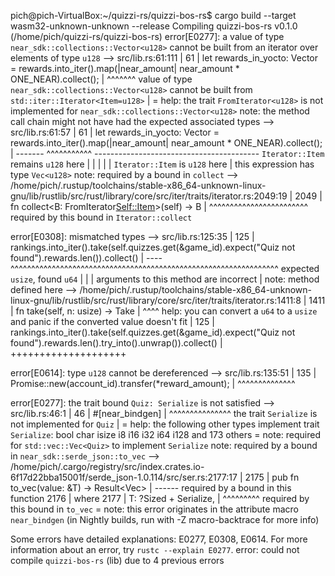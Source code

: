 pich@pich-VirtualBox:~/quizzi-rs/quizzi-bos-rs$ cargo build --target wasm32-unknown-unknown --release
   Compiling quizzi-bos-rs v0.1.0 (/home/pich/quizzi-rs/quizzi-bos-rs)
error[E0277]: a value of type `near_sdk::collections::Vector<u128>` cannot be built from an iterator over elements of type `u128`
    --> src/lib.rs:61:111
     |
61   |         let rewards_in_yocto: Vector<Balance> = rewards.into_iter().map(|near_amount| near_amount * ONE_NEAR).collect();
     |                                                                                                               ^^^^^^^ value of type `near_sdk::collections::Vector<u128>` cannot be built from `std::iter::Iterator<Item=u128>`
     |
     = help: the trait `FromIterator<u128>` is not implemented for `near_sdk::collections::Vector<u128>`
note: the method call chain might not have had the expected associated types
    --> src/lib.rs:61:57
     |
61   |         let rewards_in_yocto: Vector<Balance> = rewards.into_iter().map(|near_amount| near_amount * ONE_NEAR).collect();
     |                                                 ------- ^^^^^^^^^^^ ----------------------------------------- `Iterator::Item` remains `u128` here
     |                                                 |       |
     |                                                 |       `Iterator::Item` is `u128` here
     |                                                 this expression has type `Vec<u128>`
note: required by a bound in `collect`
    --> /home/pich/.rustup/toolchains/stable-x86_64-unknown-linux-gnu/lib/rustlib/src/rust/library/core/src/iter/traits/iterator.rs:2049:19
     |
2049 |     fn collect<B: FromIterator<Self::Item>>(self) -> B
     |                   ^^^^^^^^^^^^^^^^^^^^^^^^ required by this bound in `Iterator::collect`

error[E0308]: mismatched types
    --> src/lib.rs:125:35
     |
125  |         rankings.into_iter().take(self.quizzes.get(&game_id).expect("Quiz not found").rewards.len()).collect()
     |                              ---- ^^^^^^^^^^^^^^^^^^^^^^^^^^^^^^^^^^^^^^^^^^^^^^^^^^^^^^^^^^^^^^^^^ expected `usize`, found `u64`
     |                              |
     |                              arguments to this method are incorrect
     |
note: method defined here
    --> /home/pich/.rustup/toolchains/stable-x86_64-unknown-linux-gnu/lib/rustlib/src/rust/library/core/src/iter/traits/iterator.rs:1411:8
     |
1411 |     fn take(self, n: usize) -> Take<Self>
     |        ^^^^
help: you can convert a `u64` to a `usize` and panic if the converted value doesn't fit
     |
125  |         rankings.into_iter().take(self.quizzes.get(&game_id).expect("Quiz not found").rewards.len().try_into().unwrap()).collect()
     |                                                                                                    ++++++++++++++++++++

error[E0614]: type `u128` cannot be dereferenced
   --> src/lib.rs:135:51
    |
135 |                 Promise::new(account_id).transfer(*reward_amount);
    |                                                   ^^^^^^^^^^^^^^

error[E0277]: the trait bound `Quiz: Serialize` is not satisfied
    --> src/lib.rs:46:1
     |
46   | #[near_bindgen]
     | ^^^^^^^^^^^^^^^ the trait `Serialize` is not implemented for `Quiz`
     |
     = help: the following other types implement trait `Serialize`:
               bool
               char
               isize
               i8
               i16
               i32
               i64
               i128
             and 173 others
     = note: required for `std::vec::Vec<Quiz>` to implement `Serialize`
note: required by a bound in `near_sdk::serde_json::to_vec`
    --> /home/pich/.cargo/registry/src/index.crates.io-6f17d22bba15001f/serde_json-1.0.114/src/ser.rs:2177:17
     |
2175 | pub fn to_vec<T>(value: &T) -> Result<Vec<u8>>
     |        ------ required by a bound in this function
2176 | where
2177 |     T: ?Sized + Serialize,
     |                 ^^^^^^^^^ required by this bound in `to_vec`
     = note: this error originates in the attribute macro `near_bindgen` (in Nightly builds, run with -Z macro-backtrace for more info)

Some errors have detailed explanations: E0277, E0308, E0614.
For more information about an error, try `rustc --explain E0277`.
error: could not compile `quizzi-bos-rs` (lib) due to 4 previous errors
